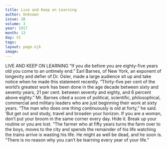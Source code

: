 ```yaml
---
title: Live and Keep on Learning
author: Unknown
issue: 28
volume: 3
year: 1917
month: 13
day: VI
tags:
layout: page.njk
image:
---
```

LIVE AND KEEP ON LEARNING    “If you die before you are eighty-five years old you come to an untimely end.” Earl Barnes, of New York, an exponent of longevity and defier of Dr. Osler, made a large audience sit up and take notice when he made this statement recently.       “Thirty-five per cent of the world’s greatest work has been done in the age decade between sixty and seventy years, 21 per cent. between seventy and eighty, and 6 percent above eighty.”       Mr. Barnes cited a score of political, scientific, philosophical, commercial and military leaders who are just beginning their work at sixty years.       “The man who does one thing continuously is old at forty,” he said. ‘But get out and study, travel and broaden your horizon. If you are a woman, don’t put your broom in the same corner every day. Hide it. Break up your routine or you are lost.       “The farmer who at fifty years turns the farm over to the boys, moves to the city and spends the remainder of his life watching the trains arrive is wasting his life. He might as well be dead, and he soon is.       “There is no reason why you can’t be learning every year of your life.” 


